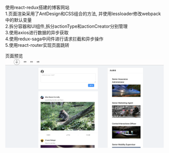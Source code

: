 使用react-redux搭建的博客网站  
1.页面渲染采用了AntDesign和CSS组合的方法, 并使用lessloader修改webpack中的默认变量  
2.拆分容器和UI组件,拆分actionType和actionCreator分别管理  
3.使用axios进行数据的异步获取  
4.使用redux-saga中间件进行请求拦截和异步操作  
5.使用react-router实现页面跳转  

页面预览
![img](https://github.com/ywan614/react-redux-blog/blob/master/Screen%20Shot%202019-03-12%20at%204.18.29%20PM.png)
